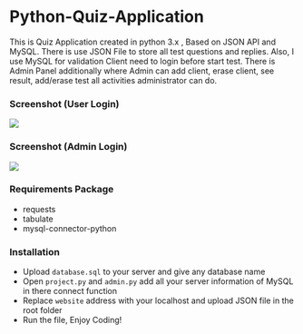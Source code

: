 # Python-Quiz-Application
This is Quiz Application created in python 3.x , Based on JSON API and MySQL. There is use JSON File to store all test questions and replies. Also, I use MySQL for validation 
Client need to login before start test. There is Admin Panel additionally where Admin can add client, erase client, see result, add/erase test all activities administrator can do.

### Screenshot (User Login)
![](https://i.ibb.co/fDsQWLP/carbon-2.png)

### Screenshot (Admin Login)
![](https://i.ibb.co/B2jkxRQ/carbon-3.png)

### Requirements Package
- requests
- tabulate
- mysql-connector-python

### Installation
- Upload `database.sql` to your server and give any database name
- Open `project.py` and `admin.py` add all your server information of MySQL in there connect function
- Replace `website` address with your localhost and upload JSON file in the root folder
- Run the file, Enjoy Coding!
